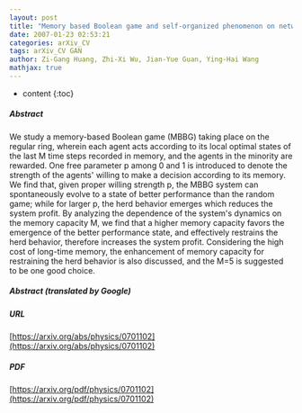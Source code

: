 ```yaml
---
layout: post
title: "Memory based Boolean game and self-organized phenomenon on networks"
date: 2007-01-23 02:53:21
categories: arXiv_CV
tags: arXiv_CV GAN
author: Zi-Gang Huang, Zhi-Xi Wu, Jian-Yue Guan, Ying-Hai Wang
mathjax: true
---
```


* content
{:toc}

##### Abstract
We study a memory-based Boolean game (MBBG) taking place on the regular ring, wherein each agent acts according to its local optimal states of the last M time steps recorded in memory, and the agents in the minority are rewarded. One free parameter p among 0 and 1 is introduced to denote the strength of the agents' willing to make a decision according to its memory. We find that, given proper willing strength p, the MBBG system can spontaneously evolve to a state of better performance than the random game; while for larger p, the herd behavior emerges which reduces the system profit. By analyzing the dependence of the system's dynamics on the memory capacity M, we find that a higher memory capacity favors the emergence of the better performance state, and effectively restrains the herd behavior, therefore increases the system profit. Considering the high cost of long-time memory, the enhancement of memory capacity for restraining the herd behavior is also discussed, and the M=5 is suggested to be one good choice.

##### Abstract (translated by Google)


##### URL
[https://arxiv.org/abs/physics/0701102](https://arxiv.org/abs/physics/0701102)

##### PDF
[https://arxiv.org/pdf/physics/0701102](https://arxiv.org/pdf/physics/0701102)

